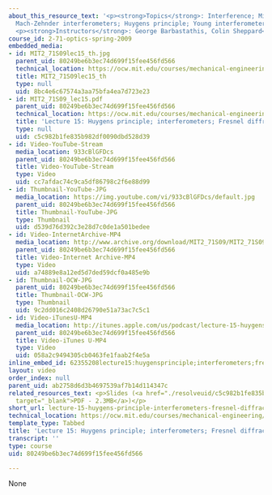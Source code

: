 ```yaml
---
about_this_resource_text: '<p><strong>Topics</strong>: Interference; Michelson and
  Mach-Zehnder interferometers; Huygens principle; Young interferometer; Fresnel diffraction.</p>
  <p><strong>Instructors</strong>: George Barbastathis, Colin Sheppard</p>'
course_id: 2-71-optics-spring-2009
embedded_media:
- id: MIT2_71S09lec15_th.jpg
  parent_uid: 80249be6b3ec74d699f15fee456fd566
  technical_location: https://ocw.mit.edu/courses/mechanical-engineering/2-71-optics-spring-2009/video-lectures/lecture-15-huygens-principle-interferometers-fresnel-diffraction/MIT2_71S09lec15_th.jpg
  title: MIT2_71S09lec15_th
  type: null
  uid: 8bc4e6c67574a3aa75bfa4ea7d723e23
- id: MIT2_71S09_lec15.pdf
  parent_uid: 80249be6b3ec74d699f15fee456fd566
  technical_location: https://ocw.mit.edu/courses/mechanical-engineering/2-71-optics-spring-2009/video-lectures/lecture-15-huygens-principle-interferometers-fresnel-diffraction/MIT2_71S09_lec15.pdf
  title: 'Lecture 15: Huygens principle; interferometers; Fresnel diffraction'
  type: null
  uid: c5c982b1fe835b982df0090dbd528d39
- id: Video-YouTube-Stream
  media_location: 933cBlGFDcs
  parent_uid: 80249be6b3ec74d699f15fee456fd566
  title: Video-YouTube-Stream
  type: Video
  uid: cc7afdac74c9ca5df86798c2f6e88d99
- id: Thumbnail-YouTube-JPG
  media_location: https://img.youtube.com/vi/933cBlGFDcs/default.jpg
  parent_uid: 80249be6b3ec74d699f15fee456fd566
  title: Thumbnail-YouTube-JPG
  type: Thumbnail
  uid: d539d76d392c3e28d7c0de1a501bedee
- id: Video-InternetArchive-MP4
  media_location: http://www.archive.org/download/MIT2_71S09/MIT2_71S09lec15_300k.mp4
  parent_uid: 80249be6b3ec74d699f15fee456fd566
  title: Video-Internet Archive-MP4
  type: Video
  uid: a74889e8a12ed5d7ded59dcf0a485e9b
- id: Thumbnail-OCW-JPG
  parent_uid: 80249be6b3ec74d699f15fee456fd566
  title: Thumbnail-OCW-JPG
  type: Thumbnail
  uid: 9c2dd016c2408d26790e51a73ac7c5c1
- id: Video-iTunesU-MP4
  media_location: http://itunes.apple.com/us/podcast/lecture-15-huygens-principle/id458340461?i=96552939
  parent_uid: 80249be6b3ec74d699f15fee456fd566
  title: Video-iTunes U-MP4
  type: Video
  uid: 058a2c9494305cb0463fe1faab2f4e5a
inline_embed_id: 62355208lecture15:huygensprinciple;interferometers;fresneldiffraction33672145
layout: video
order_index: null
parent_uid: ab2758d6d3b4697539af7b14d114347c
related_resources_text: <p>Slides (<a href="./resolveuid/c5c982b1fe835b982df0090dbd528d39"
  target="_blank">PDF - 2.3MB</a>)</p>
short_url: lecture-15-huygens-principle-interferometers-fresnel-diffraction
technical_location: https://ocw.mit.edu/courses/mechanical-engineering/2-71-optics-spring-2009/video-lectures/lecture-15-huygens-principle-interferometers-fresnel-diffraction
template_type: Tabbed
title: 'Lecture 15: Huygens principle; interferometers; Fresnel diffraction'
transcript: ''
type: course
uid: 80249be6b3ec74d699f15fee456fd566

---
```

None